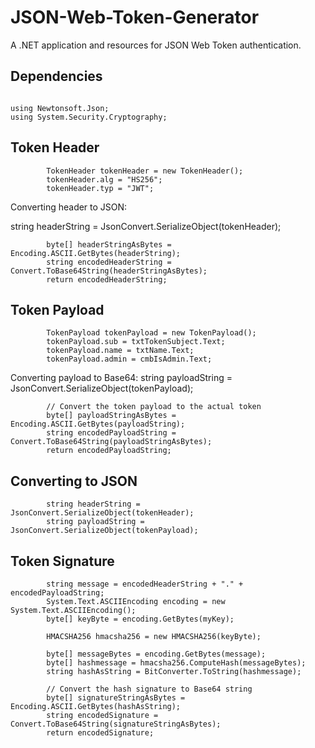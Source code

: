 # JSON-Web-Token-Generator
A .NET application and resources for JSON Web Token authentication.


## Dependencies

<code>
using Newtonsoft.Json;
using System.Security.Cryptography;
</code>

## Token Header
            TokenHeader tokenHeader = new TokenHeader();
            tokenHeader.alg = "HS256";
            tokenHeader.typ = "JWT";

Converting header to JSON:

string headerString = JsonConvert.SerializeObject(tokenHeader);

            byte[] headerStringAsBytes = Encoding.ASCII.GetBytes(headerString);
            string encodedHeaderString = Convert.ToBase64String(headerStringAsBytes);
            return encodedHeaderString;


## Token Payload
            TokenPayload tokenPayload = new TokenPayload();
            tokenPayload.sub = txtTokenSubject.Text;
            tokenPayload.name = txtName.Text;
            tokenPayload.admin = cmbIsAdmin.Text;

Converting payload to Base64:
string payloadString = JsonConvert.SerializeObject(tokenPayload);

            // Convert the token payload to the actual token
            byte[] payloadStringAsBytes = Encoding.ASCII.GetBytes(payloadString);
            string encodedPayloadString = Convert.ToBase64String(payloadStringAsBytes);
            return encodedPayloadString;


## Converting to JSON
            string headerString = JsonConvert.SerializeObject(tokenHeader);
            string payloadString = JsonConvert.SerializeObject(tokenPayload);


## Token Signature


            string message = encodedHeaderString + "." + encodedPayloadString;
            System.Text.ASCIIEncoding encoding = new System.Text.ASCIIEncoding();
            byte[] keyByte = encoding.GetBytes(myKey);

            HMACSHA256 hmacsha256 = new HMACSHA256(keyByte);

            byte[] messageBytes = encoding.GetBytes(message);
            byte[] hashmessage = hmacsha256.ComputeHash(messageBytes);
            string hashAsString = BitConverter.ToString(hashmessage);
            
            // Convert the hash signature to Base64 string
            byte[] signatureStringAsBytes = Encoding.ASCII.GetBytes(hashAsString);
            string encodedSignature = Convert.ToBase64String(signatureStringAsBytes);
            return encodedSignature;
